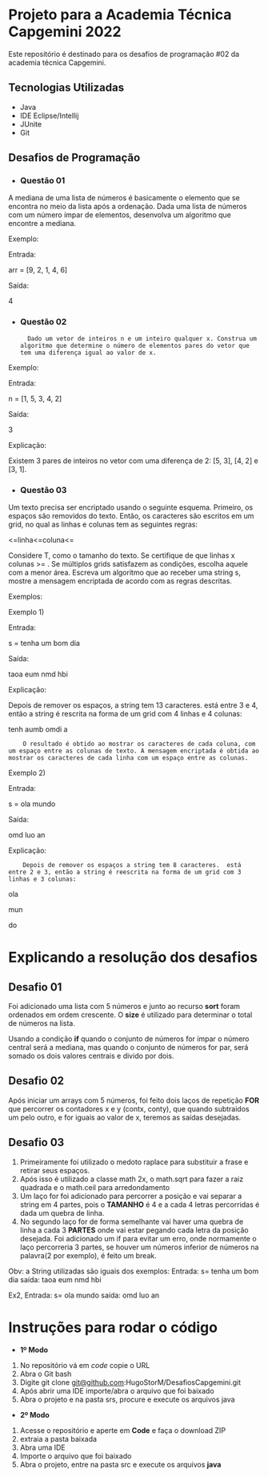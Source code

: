 # Projeto para a Academia Técnica Capgemini 2022

Este repositório é destinado para os desafios de programação #02 da academia técnica Capgemini.

## Tecnologias Utilizadas 

- Java
- IDE Eclipse/Intellij
- JUnite
- Git

## Desafios de Programação

- ### Questão 01

A mediana de uma lista de números é basicamente o elemento que se encontra no meio da lista após a ordenação. Dada uma lista de números com um número ímpar de elementos, desenvolva um algoritmo que encontre a mediana.

Exemplo:

Entrada:

arr = [9, 2, 1, 4, 6]


Saída:

4



- ### Questão 02

        Dado um vetor de inteiros n e um inteiro qualquer x. Construa um algoritmo que determine o número de elementos pares do vetor que tem uma diferença igual ao valor de x.

Exemplo:

Entrada:

n = [1, 5, 3, 4, 2]


Saída:

3


Explicação:

Existem 3 pares de inteiros no vetor com uma diferença de 2: [5, 3], [4, 2] e [3, 1].

- ### Questão 03

Um texto precisa ser encriptado usando o seguinte esquema. Primeiro, os espaços são removidos do texto. Então, os caracteres são escritos em um grid, no qual as linhas e colunas tem as seguintes regras:

<=linha<=coluna<=

Considere T, como o tamanho do texto.
Se certifique de que linhas x colunas >= .
Se múltiplos grids satisfazem as condições, escolha aquele com a menor área.
Escreva um algoritmo que ao receber uma string s, mostre a mensagem encriptada de acordo com as regras descritas.

Exemplos:


Exemplo 1)

Entrada: 

s = tenha um bom dia

Saída:

taoa eum nmd hbi


Explicação:

Depois de remover os espaços, a string tem 13 caracteres.  está entre 3 e 4, então a string é rescrita na forma de um grid com 4 linhas e 4 colunas:

tenh
aumb
omdi
a

        O resultado é obtido ao mostrar os caracteres de cada coluna, com um espaço entre as colunas de texto. A mensagem encriptada é obtida ao mostrar os caracteres de cada linha com um espaço entre as colunas.


Exemplo 2)

Entrada:

s = ola mundo


Saída:

omd luo an


Explicação:

        Depois de remover os espaços a string tem 8 caracteres.  está entre 2 e 3, então a string é reescrita na forma de um grid com 3 linhas e 3 colunas:

ola

mun

do

# Explicando a resolução dos desafios

## Desafio 01

Foi adicionado uma lista com 5 números e junto ao recurso **sort** foram ordenados em ordem crescente. O **size** é utilizado para determinar o total de números na lista.

Usando a condição **if** quando o conjunto de números for ímpar o número central será a mediana, mas quando o conjunto de números for par, será somado os dois valores centrais e divido por dois.


## Desafio 02
Após iniciar um arrays com 5 números, foi feito dois laços de repetição **FOR** que percorrer os contadores x e y (contx, conty), que quando subtraidos um pelo outro, e for iguais ao valor de x, teremos as saídas desejadas.

## Desafio 03

1. Primeiramente foi utilizado o medoto raplace para substituir a frase e retirar seus espaços.
1. Após isso é utilizado a classe math 2x, o math.sqrt para fazer a raiz quadrada e o math.ceil para arredondamento
1. Um laço for foi adicionado para percorrer a posição e vai separar a string em 4 partes, pois o **TAMANHO** é 4 e a cada 4 letras percorridas é dada um quebra de linha.
1. No segundo laço for de forma semelhante vai haver uma quebra de linha a cada 3 **PARTES** onde vai estar pegando cada letra da posição desejada.
Foi adicionado um if para evitar um erro, onde normamente o laço percorreria 3 partes, se houver um números inferior de números na palavra(2 por exemplo), é feito um break.

Obv: a String utilizadas são iguais dos exemplos: 
Entrada: s= tenha um bom dia
saída: taoa eum nmd hbi

Ex2, Entrada: s= ola mundo
saída: omd luo an


# Instruções para rodar o código
- **1º Modo**

1. No repositório vá em *code* copie o URL
1. Abra o Git bash
1. Digite git clone git@github.com:HugoStorM/DesafiosCapgemini.git
1. Após abrir uma IDE importe/abra o arquivo que foi baixado
1. Abra o projeto e na pasta srs, procure e execute os arquivos java

- **2º Modo** 

1. Acesse o repositório e aperte em **Code** e faça o download ZIP 
1. extraia a pasta baixada
1. Abra uma IDE 
1. Importe o arquivo que foi baixado
1. Abra o projeto, entre na pasta src e execute os arquivos **java** 



